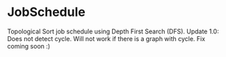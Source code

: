 # JobSchedule
Topological Sort job schedule using Depth First Search (DFS).
Update 1.0:
Does not detect cycle. Will not work if there is a graph with cycle. Fix coming soon :)
